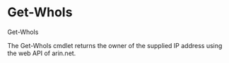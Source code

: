 Get-WhoIs
=========

Get-WhoIs

The Get-WhoIs cmdlet returns the owner of the supplied IP address using the web API of arin.net.